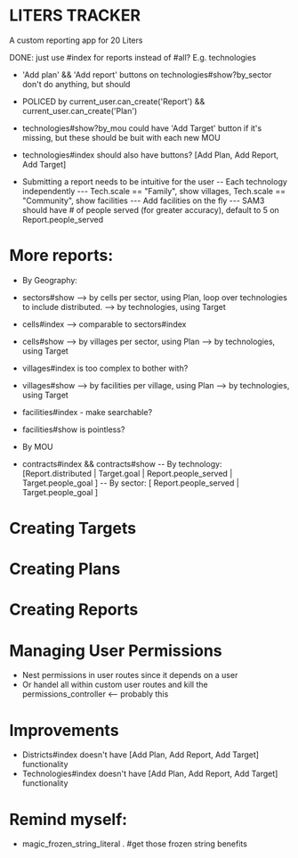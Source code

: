 # LITERS TRACKER
A custom reporting app for 20 Liters

DONE: just use #index for reports instead of #all? E.g. technologies

* 'Add plan' && 'Add report' buttons on technologies#show?by_sector don't do anything, but should
- POLICED by current_user.can_create('Report') && current_user.can_create('Plan')

* technologies#show?by_mou could have 'Add Target' button if it's missing, but these should be buit with each new MOU

* technologies#index should also have buttons? [Add Plan, Add Report, Add Target]

* Submitting a report needs to be intuitive for the user
-- Each technology independently
--- Tech.scale == "Family", show villages, Tech.scale == "Community", show facilities
--- Add facilities on the fly
--- SAM3 should have # of people served (for greater accuracy), default to 5 on Report.people_served

# More reports:
* By Geography:
- sectors#show
--> by cells per sector, using Plan, loop over technologies to include distributed.
--> by technologies, using Target

- cells#index
--> comparable to sectors#index

- cells#show
--> by villages per sector, using Plan
--> by technologies, using Target

- villages#index is too complex to bother with?
- villages#show
--> by facilities per village, using Plan
--> by technologies, using Target

- facilities#index - make searchable?
- facilities#show is pointless?

* By MOU
- contracts#index && contracts#show
-- By technology: [Report.distributed | Target.goal | Report.people_served | Target.people_goal ]
-- By sector: [ Report.people_served | Target.people_goal ]

# Creating Targets

# Creating Plans

# Creating Reports

# Managing User Permissions
- Nest permissions in user routes since it depends on a user
- Or handel all within custom user routes and kill the permissions_controller <-- probably this

# Improvements
- Districts#index doesn't have [Add Plan, Add Report, Add Target] functionality
- Technologies#index doesn't have [Add Plan, Add Report, Add Target] functionality


# Remind myself:
* magic_frozen_string_literal . #get those frozen string benefits
